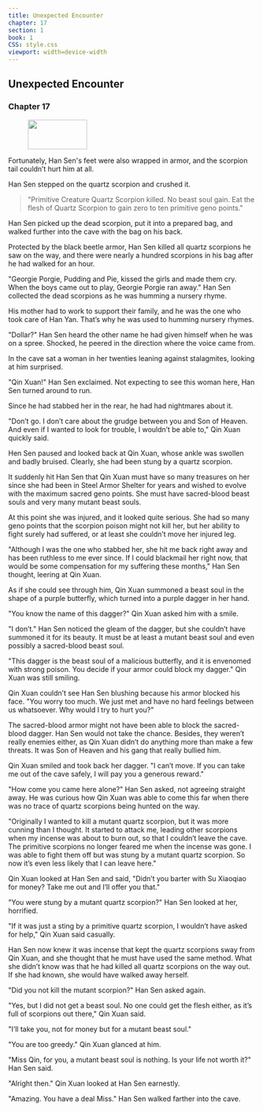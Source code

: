 ```yaml
---
title: Unexpected Encounter
chapter: 17
section: 1
book: 1
CSS: style.css
viewport: width=device-width
---
```


## Unexpected Encounter

### Chapter 17

<figure>
	<img src="../Images/gem.gif" alt="" id="gem" width="120" height="60" />
</figure>

Fortunately, Han Sen's feet were also wrapped in armor, and the scorpion tail couldn’t hurt him at all.

Han Sen stepped on the quartz scorpion and crushed it.

> "Primitive Creature Quartz Scorpion killed. No beast soul gain. Eat the flesh of Quartz Scorpion to gain zero to ten primitive geno points."

Han Sen picked up the dead scorpion, put it into a prepared bag, and walked further into the cave with the bag on his back.

Protected by the black beetle armor, Han Sen killed all quartz scorpions he saw on the way, and there were nearly a hundred scorpions in his bag after he had walked for an hour.

"Georgie Porgie, Pudding and Pie, kissed the girls and made them cry. When the boys came out to play, Georgie Porgie ran away." Han Sen collected the dead scorpions as he was humming a nursery rhyme.

His mother had to work to support their family, and he was the one who took care of Han Yan. That’s why he was used to humming nursery rhymes.

"Dollar?" Han Sen heard the other name he had given himself when he was on a spree. Shocked, he peered in the direction where the voice came from.

In the cave sat a woman in her twenties leaning against stalagmites, looking at him surprised.

"Qin Xuan!" Han Sen exclaimed. Not expecting to see this woman here, Han Sen turned around to run.

Since he had stabbed her in the rear, he had had nightmares about it.

"Don’t go. I don’t care about the grudge between you and Son of Heaven. And even if I wanted to look for trouble, I wouldn’t be able to," Qin Xuan quickly said.

Hen Sen paused and looked back at Qin Xuan, whose ankle was swollen and badly bruised. Clearly, she had been stung by a quartz scorpion.

It suddenly hit Han Sen that Qin Xuan must have so many treasures on her since she had been in Steel Armor Shelter for years and wished to evolve with the maximum sacred geno points. She must have sacred-blood beast souls and very many mutant beast souls.

At this point she was injured, and it looked quite serious. She had so many geno points that the scorpion poison might not kill her, but her ability to fight surely had suffered, or at least she couldn’t move her injured leg.

"Although I was the one who stabbed her, she hit me back right away and has been ruthless to me ever since. If I could blackmail her right now, that would be some compensation for my suffering these months," Han Sen thought, leering at Qin Xuan.

As if she could see through him, Qin Xuan summoned a beast soul in the shape of a purple butterfly, which turned into a purple dagger in her hand.

"You know the name of this dagger?" Qin Xuan asked him with a smile.

"I don’t." Han Sen noticed the gleam of the dagger, but she couldn’t have summoned it for its beauty. It must be at least a mutant beast soul and even possibly a sacred-blood beast soul.

"This dagger is the beast soul of a malicious butterfly, and it is envenomed with strong poison. You decide if your armor could block my dagger." Qin Xuan was still smiling.

Qin Xuan couldn’t see Han Sen blushing because his armor blocked his face. "You worry too much. We just met and have no hard feelings between us whatsoever. Why would I try to hurt you?"

The sacred-blood armor might not have been able to block the sacred-blood dagger. Han Sen would not take the chance. Besides, they weren’t really enemies either, as Qin Xuan didn’t do anything more than make a few threats. It was Son of Heaven and his gang that really bullied him.

Qin Xuan smiled and took back her dagger. "I can’t move. If you can take me out of the cave safely, I will pay you a generous reward."

"How come you came here alone?" Han Sen asked, not agreeing straight away. He was curious how Qin Xuan was able to come this far when there was no trace of quartz scorpions being hunted on the way.

"Originally I wanted to kill a mutant quartz scorpion, but it was more cunning than I thought. It started to attack me, leading other scorpions when my incense was about to burn out, so that I couldn’t leave the cave. The primitive scorpions no longer feared me when the incense was gone. I was able to fight them off but was stung by a mutant quartz scorpion. So now it’s even less likely that I can leave here."

Qin Xuan looked at Han Sen and said, "Didn’t you barter with Su Xiaoqiao for money? Take me out and I’ll offer you that."

"You were stung by a mutant quartz scorpion?" Han Sen looked at her, horrified.

"If it was just a sting by a primitive quartz scorpion, I wouldn’t have asked for help," Qin Xuan said casually.

Han Sen now knew it was incense that kept the quartz scorpions sway from Qin Xuan, and she thought that he must have used the same method. What she didn’t know was that he had killed all quartz scorpions on the way out. If she had known, she would have walked away herself.

"Did you not kill the mutant scorpion?" Han Sen asked again.

"Yes, but I did not get a beast soul. No one could get the flesh either, as it’s full of scorpions out there," Qin Xuan said.

"I’ll take you, not for money but for a mutant beast soul."

"You are too greedy." Qin Xuan glanced at him.

"Miss Qin, for you, a mutant beast soul is nothing. Is your life not worth it?" Han Sen said.

"Alright then." Qin Xuan looked at Han Sen earnestly.

"Amazing. You have a deal Miss." Han Sen walked farther into the cave.